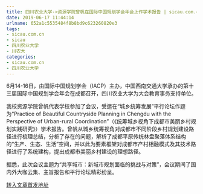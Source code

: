 ```yaml
---
title: 四川农业大学->资源学院曾帆在国际中国规划学会年会上作学术报告 | sicau.com.cn
date: 2019-06-17 11:44:14
urlname: 652a1c5535484f8b8bd9c623260820e3
tags: 
- sicau.com.cn
- sicau
- 四川农业大学
- 川农大
categories:
- sicau.com.cn
- 四川农业大学
---
```



6月14-16日，由国际中国规划学会（IACP）主办，中国西南交通大学承办的第十三届国际中国规划学会年会在成都召开，四川农业大学为大会教育事务支持单位。

我校资源学院曾帆代表学校参加了会议，受邀在“城乡统筹发展”平行论坛作题为“Practice of Beautiful Countryside Planning in Chengdu with the Perspective of Urban-rural Coordination”（《统筹城乡视角下成都市美丽乡村规划实践研究》）学术报告。曾帆从城乡统筹视角对成都市不同阶段乡村规划建设路径进行梳理总结，分析了存在的问题，解析了成都平原传统林盘聚落体系结构的“生产、生态、生活”空间，并以此为要素框架对成都市产村相融模式及其技术路径进行了系统建构，提出成都市美丽乡村建设的理想路径。

据悉，此次会议主题为“共享城市：新城市规划面临的挑战与对策”，会议期间了国内外大咖云集、主旨报告和平行论坛精彩纷呈。





[转入文章首发地址](https://news.sicau.edu.cn/info/1078/52085.htm)